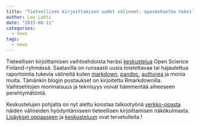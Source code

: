 ```yaml
---
title: "Tieteellisen kirjoittamisen uudet välineet: opaskokoelma tekeillä"
author: Leo Lahti
date: "2015-08-11"
categories:
  - news
tags:
  - news
---
```


Tieteellisen kirjoittamisen vaihtoehdoista heräsi [keskustelua](https://www.facebook.com/groups/open.science.fi/permalink/639448819503656/) Open Science Finland-ryhmässä. Saatavilla on runsaasti uusia toistettavaa tai hajautettua raportointia tukevia välineitä kuten [markdown](https://en.wikipedia.org/wiki/Markdown), [pandoc](http://pandoc.org), [authorea](https://www.authorea.com/) ja monia muita. Tämänkin blogin postaukset on kirjoitettu Rmarkdownilla. Vaihtoehtojen moninaisuus ja teknisyys voivat hämmentää aiheeseen perehtymätöntä.

Keskustelujen pohjalta on nyt alettu koostaa talkootyönä [verkko-opasta](https://gitkrax.github.io/md-tiede-fi/) näiden välineiden hyödyntämiseen tieteellisen kirjoittamisen näkökulmasta. [Lisäykset oppaaseen](https://gitkrax.github.io/md-tiede-fi/) ja [keskusteluun](https://www.facebook.com/groups/open.science.fi/permalink/639448819503656/) ovat tervetulleita !

